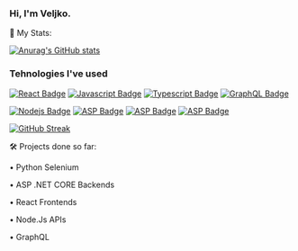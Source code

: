 ### Hi, I'm **Veljko**.

🚀 My Stats:

[![Anurag's GitHub stats](https://github-readme-stats.vercel.app/api?username=Veljko28&theme=dark)](https://github.com/anuraghazra/github-readme-stats)


### Tehnologies I've used
[![React Badge](https://img.shields.io/badge/-React-61DBFB?style=for-the-badge&labelColor=black&logo=react&logoColor=61DBFB)](#)
 [![Javascript Badge](https://img.shields.io/badge/-Javascript-F0DB4F?style=for-the-badge&labelColor=black&logo=javascript&logoColor=F0DB4F)](#) 
[![Typescript Badge](https://img.shields.io/badge/-Typescript-007acc?style=for-the-badge&labelColor=black&logo=typescript&logoColor=007acc)](#) 
 [![GraphQL Badge](https://img.shields.io/badge/-GraphQl-e535ab?style=for-the-badge&labelColor=black&logo=graphql&logoColor=e535ab)](#)

 
[![Nodejs Badge](https://img.shields.io/badge/-Nodejs-3C873A?style=for-the-badge&labelColor=black&logo=node.js&logoColor=3C873A)](#)
[![ASP Badge](https://img.shields.io/badge/-C++-2C2ABD?style=for-the-badge&labelColor=black&logo=cplusplus&logoColor=2C2ABD)](#)
[![ASP Badge](https://img.shields.io/badge/-DOTNET-80CBE0?style=for-the-badge&labelColor=black&logo=dotnet&logoColor=80CBE0)](#)
[![ASP Badge](https://img.shields.io/badge/-Python-3776AB?style=for-the-badge&labelColor=black&logo=python&logoColor=3776AB)](#)


[![GitHub Streak](https://streak-stats.demolab.com?user=Veljko28&theme=highcontrast)](https://git.io/streak-stats)

🛠️ Projects done so far:

• Python Selenium

• ASP .NET CORE Backends

• React Frontends

• Node.Js APIs

• GraphQL
